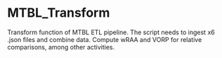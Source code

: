 # MTBL_Transform
Transform function of MTBL ETL pipeline. The script needs to ingest x6 .json files and combine data. Compute wRAA and VORP for relative comparisons, among other activities.

